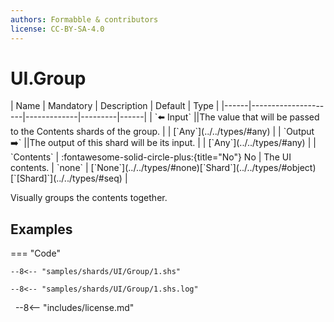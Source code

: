 ```yaml
---
authors: Formabble & contributors
license: CC-BY-SA-4.0
---
```



# UI.Group

<div class="sh-parameters" markdown="1">
| Name | Mandatory | Description | Default | Type |
|------|---------------------|-------------|---------|------|
| `⬅️ Input` ||The value that will be passed to the Contents shards of the group. | | [`Any`](../../types/#any) |
| `Output ➡️` ||The output of this shard will be its input. | | [`Any`](../../types/#any) |
| `Contents` | :fontawesome-solid-circle-plus:{title="No"} No  | The UI contents. | `none` | [`None`](../../types/#none)[`Shard`](../../types/#object)[`[Shard]`](../../types/#seq) |

</div>

Visually groups the contents together.

## Examples

=== "Code"

  ```x86asm linenums="1"
  --8<-- "samples/shards/UI/Group/1.shs"
  ```

  ```
  --8<-- "samples/shards/UI/Group/1.shs.log"
  ```
&nbsp;
--8<-- "includes/license.md"

